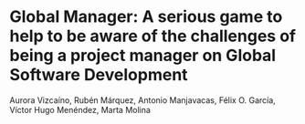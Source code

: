 # Global Manager: A serious game to help to be aware of the challenges of being a project manager on Global Software Development

Aurora Vizcaíno, Rubén Márquez, Antonio Manjavacas, Félix O. García, Víctor Hugo Menéndez, Marta Molina
